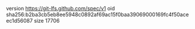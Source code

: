 version https://git-lfs.github.com/spec/v1
oid sha256:b2ba3cb5eb8ee5948c0892af69ac15f0baa39069000169fc4f50aceec1d56087
size 17706
